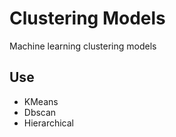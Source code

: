 # Clustering Models
Machine learning clustering models

## Use
- KMeans
- Dbscan
- Hierarchical
  
  
